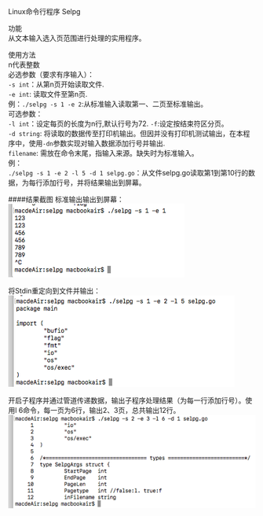 Linux命令行程序 Selpg  

功能   
从文本输入选入页范围进行处理的实用程序。   

使用方法    
n代表整数  
必选参数（要求有序输入）：  
`-s int`：从第n页开始读取文件.   
`-e int`: 读取文件至第n页.  
例：`./selpg -s 1 -e 2`:从标准输入读取第一、二页至标准输出。  
可选参数：  
`-l int`：设定每页的长度为n行,默认行号为72. 
`-f`:设定按结束符区分页。  
`-d string`: 将读取的数据传至打印机输出。但因并没有打印机测试输出，在本程序中，使用`-dn`参数实现对输入数据添加行号并输出.    
`filename`: 需放在命令末尾，指输入来源。缺失时为标准输入。   
例：  
`./selpg -s 1 -e 2 -l 5 -d 1 selpg.go`：从文件selpg.go读取第1到第10行的数据，为每行添加行号，并将结果输出到屏幕。  

####结果截图
标准输出输出到屏幕：  
![Aaron Swartz](https://github.com/lonelyhope/selpg/blob/master/testPic/stdin_out.png?raw=true) 

将Stdin重定向到文件并输出：   
![Aaron Swartz](https://github.com/lonelyhope/selpg/blob/master/testPic/fileInOut.png?raw=true)

开启子程序并通过管道传递数据，输出子程序处理结果（为每一行添加行号）。使用l 6命令，每一页为6行，输出2、3页，总共输出12行。   
![Aaron Swartz](https://github.com/lonelyhope/selpg/blob/master/testPic/pipe.png?raw=true)




